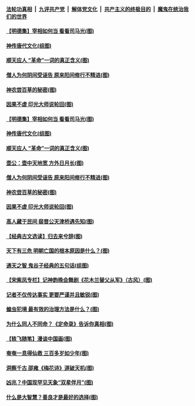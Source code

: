 ####  [法轮功真相](../../../../basic/blob/master/README.md?t=05030630) &nbsp;|&nbsp; [九评共产党](../../../../9ping.md/blob/master/README.md?t=05030630) &nbsp;|&nbsp; [解体党文化](../../../../jtdwh.md/blob/master/README.md?t=05030630)  &nbsp;|&nbsp; [共产主义的终极目的](../../../../gczydzjmd.md/blob/master/README.md?t=05030630) &nbsp;|&nbsp; [魔鬼在统治我们的世界](../../../../mgztzwmdsj.md/blob/master/README.md?t=05030630) 

#### [【明德集】宰相如何当 看看司马光(图)](../pages/p7/931662.md?t=05030630) 

#### [神传唐代文化(组图)](../pages/p7/929955.md?t=05030630) 

#### [顺天应人 “革命”一词的真正含义(图)](../pages/p7/931665.md?t=05030630) 

#### [僧人为何阴间受诬告 原来阳间修行不精进(图)](../pages/p7/931623.md?t=05030630) 

#### [神农尝百草的秘密(图)](../pages/p7/931679.md?t=05030630) 

#### [因果不虚 印光大师说轮回(图)](../pages/p7/931661.md?t=05030630) 

#### [【明德集】宰相如何当 看看司马光(图)](../pages/p7/931662.md?t=05030630) 

#### [神传唐代文化(组图)](../pages/p7/929955.md?t=05030630) 

#### [顺天应人 “革命”一词的真正含义(图)](../pages/p7/931665.md?t=05030630) 

#### [壶公：壶中天地宽 方外日月长(图)](../pages/p7/931564.md?t=05030630) 

#### [僧人为何阴间受诬告 原来阳间修行不精进(图)](../pages/p7/931623.md?t=05030630) 

#### [神农尝百草的秘密(图)](../pages/p7/931679.md?t=05030630) 

#### [因果不虚 印光大师说轮回(图)](../pages/p7/931661.md?t=05030630) 

#### [高人藏于民间 裴晋公天津桥遇先知(图)](../pages/p7/931547.md?t=05030630) 

#### [【经典古文选读】归去来兮辞(图)](../pages/p7/931634.md?t=05030630) 

#### [天下有三危 明朝亡国的根本原因是什么？(图)](../pages/p7/931538.md?t=05030630) 

#### [通天之智 鬼谷子经典的五句话(组图)](../pages/p7/931429.md?t=05030630) 

#### [【宋紫凤专栏】记神韵晚会舞剧《花木兰替父从军》（古风）(图)](../pages/p7/931299.md?t=05030630) 

#### [记者不仅传达事实 更要严谨并且敏锐(图)](../pages/p7/931163.md?t=05030630) 

#### [蝗虫犯境 最有效的治理方法是什么？(图)](../pages/p7/931397.md?t=05030630) 

#### [为什么同人不同命？《定命录》告诉你真相(图)](../pages/p7/931426.md?t=05030630) 

#### [【轶飞随笔】漫谈中国画(图)](../pages/p7/931297.md?t=05030630) 

#### [奄奄一息得仙救 三百多岁如少年(图)](../pages/p7/931314.md?t=05030630) 

#### [洞察千古 邵雍《梅花诗》道破天机(图)](../pages/p7/931411.md?t=05030630) 

#### [凶兆？中国现罕见天象“双星伴月”(图)](../pages/p7/931270.md?t=05030630) 

#### [什么是大智慧？善良才是最好的选择(图)](../pages/p7/930754.md?t=05030630) 

